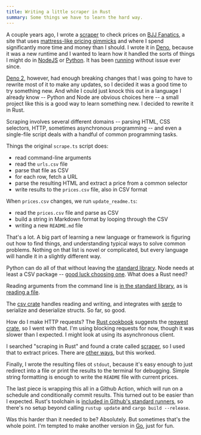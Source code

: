 ```yaml
---
title: Writing a little scraper in Rust
summary: Some things we have to learn the hard way.
---
```


A couple years ago, I wrote a [scraper](https://github.com/eyeseast/fanatics) to check prices on [BJJ Fanatics](https://bjjfanatics.com/), a site that uses [mattress-like pricing gimmicks](https://www.reddit.com/r/bjj/comments/15z437v/systematically_buying_bjj_fanatics_instructionals/) and where I spend significantly more time and money than I should. I wrote it in [Deno](https://deno.com/), because it was a new runtime and I wanted to learn how it handled the sorts of things I might do in [NodeJS](https://nodejs.org/en) or [Python](https://www.python.org/). It has been [running](https://github.com/eyeseast/fanatics/actions) without issue ever since.

[Deno 2](https://deno.com/blog/v2.0), however, had enough breaking changes that I was going to have to rewrite most of it to make any updates, so I decided it was a good time to try something new. And while I could just knock this out in a language I already know -- Python and Node are obvious choices here -- a small project like this is a good way to learn something new. I decided to rewrite it in Rust.

Scraping involves several different domains -- parsing HTML, CSS selectors, HTTP, sometimes asynchronous programming -- and even a single-file script deals with a handful of common programming tasks.

Things the original `scrape.ts` script does:

- read command-line arguments
- read the `urls.csv` file
- parse that file as CSV
- for each row, fetch a URL
- parse the resulting HTML and extract a price from a common selector
- write results to the `prices.csv` file, also in CSV format

When `prices.csv` changes, we run `update_readme.ts`:

- read the `prices.csv` file and parse as CSV
- build a string in Markdown format by looping through the CSV
- writing a new `README.md` file

That's a lot. A big part of learning a new language or framework is figuring out how to find things, and understanding typical ways to solve common problems. Nothing on that list is novel or complicated, but every language will handle it in a slightly different way.

Python can do all of that without leaving the [standard library](https://docs.python.org/3/library/). Node needs at least a CSV package -- [good luck choosing one](https://www.npmjs.com/search?q=csv). What does a Rust need?

Reading arguments from the command line is [in the standard library](https://doc.rust-lang.org/stable/std/env/fn.args.html), as is [reading a file](https://doc.rust-lang.org/stable/std/fs/struct.File.html#method.open).

The [csv crate](https://crates.io/crates/csv) handles reading and writing, and integrates with [serde](https://serde.rs/) to serialize and deserialize structs. So far, so good.

How do I make HTTP requests? The [Rust cookbook](https://rust-lang-nursery.github.io/rust-cookbook/web/clients/requests.html) suggests the [reqwest crate](https://docs.rs/reqwest/0.12.12/reqwest/index.html), so I went with that. I'm using blocking requests for now, though it was slower than I expected. I might look at using its asynchronous client.

I searched "scraping in Rust" and found a crate called [scraper](https://docs.rs/scraper/0.22.0/scraper/), so I used that to extract prices. There are [other ways](https://rust-lang-nursery.github.io/rust-cookbook/web/scraping.html), but this worked.

Finally, I wrote the resulting files ot `stdout`, because it's easy enough to just redirect into a file or print the results to the terminal for debugging. Simple string formatting is enough to write the `README` file with current prices.

The last piece is wrapping this all in a Github Action, which will run on a schedule and conditionally commit results. This turned out to be easier than I expected. Rust's toolchain is [included in Github's standard runners](https://users.rust-lang.org/t/github-actions-for-rust/116704/2), so there's no setup beyond calling `rustup update` and `cargo build --release`.

Was this harder than it needed to be? Absolutely. But sometimes that's the whole point. I'm tempted to make another version in [Go](https://go.dev/), just for fun.
